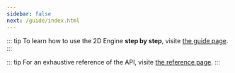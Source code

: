 ```yaml
---
sidebar: false
next: /guide/index.html
---
```


<Home />

::: tip
To learn how to use the 2D Engine **step by step**, visite [the guide page](/guide/index.html).
:::

::: tip
For an exhaustive reference of the API, visite [the reference page](/reference/index.html).
:::